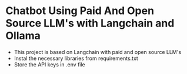 # Chatbot Using Paid And Open Source LLM's with Langchain and Ollama
- This project is based on Langchain with paid and open source LLM's
- Instal the necessary libraries from requirements.txt
- Store the API keys in .env file

